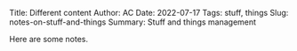 Title: Different content
Author: AC
Date: 2022-07-17
Tags: stuff, things
Slug: notes-on-stuff-and-things
Summary: Stuff and things management

Here are some notes.